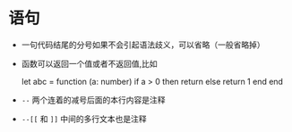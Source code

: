 语句
=======================

* 一句代码结尾的分号如果不会引起语法歧义，可以省略（一般省略掉）
* 函数可以返回一个值或者不返回值,比如



    let abc = function (a: number) 
        if a > 0 then
            return
        else
            return 1
        end
    end
    
* ``--`` 两个连着的减号后面的本行内容是注释
    
* ``--[[`` 和 ``]]`` 中间的多行文本也是注释
